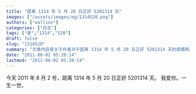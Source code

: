 ```yaml
---
title: "距离 1314 年 5 月 20 日正好 5201314 天"
images: ["/assets/images/og/1314520.png"]
authors: ["eallion"]
categories: ["日志"]
tags: ["爱","1314","520"]
draft: false
slug: "1314520"
summary: "文章内容是关于作者对于距离 1314 年 5 月 20 日正好 5201314 天的感慨和表达爱意。"
date: "2011-08-02 05:20:14"
lastmod: "2011-08-02 05:20:14"
---
```


今天 2011 年 8 月 2 号，距离 1314 年 5 月 20 日正好 5201314 天。
我爱你。一生一世。
